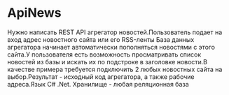# ApiNews
Нужно написать REST API агрегатор новостей.Пользователь подает на вход адрес новостного сайта или его RSS-ленты База данных агрегатора начинает автоматически пополняться новостями с этого сайта.У пользователя есть возможность просматривать список новостей из базы и искать их по подстроке в заголовке новости.В качестве примера требуется подключить 2 любых новостных сайта на выбор.Результат - исходный код агрегатора, а также рабочие адреса.Язык C# .Net. Хранилище - любая реляционная база
